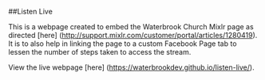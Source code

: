 ##Listen Live

This is a webpage created to embed the Waterbrook Church Mixlr page as directed [here] (http://support.mixlr.com/customer/portal/articles/1280419). It is to also help in linking the page to a custom Facebook Page tab to lessen the number of steps taken to access the stream.

View the live webpage [here] (https://waterbrookdev.github.io/listen-live/).
